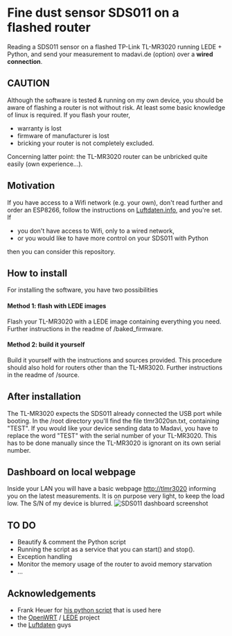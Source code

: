 # Fine dust sensor SDS011 on a flashed router
Reading a SDS011 sensor on a flashed TP-Link TL-MR3020 running LEDE + Python, and send your measurement to madavi.de (option) over a **wired connection**.


## CAUTION
Although the software is tested & running on my own device, you should be aware of flashing a router is not without risk.
At least some basic knowledge of linux is required.
If you flash your router,
- warranty is lost
- firmware of manufacturer is lost
- bricking your router is not completely excluded.

Concerning latter point: the TL-MR3020 router can be unbricked quite easily (own experience...).

## Motivation
If you have access to a Wifi network (e.g. your own), don't read further and order an ESP8266, follow the instructions on [Luftdaten.info](http://luftdaten.info), and you're set.
If
- you don't have access to Wifi, only to a wired network,
- or you would like to have more control on your SDS011 with Python

then you can consider this repository.

## How to install
For installing the software, you have two possibilities
#### Method 1: flash with LEDE images
Flash your TL-MR3020 with a LEDE image containing everything you need.
Further instructions in the readme of /baked_firmware.
#### Method 2: build it yourself
Build it yourself with the instructions and sources provided.
This procedure should also hold for routers other than the TL-MR3020.
Further instructions in the readme of /source.

## After installation
The TL-MR3020 expects the SDS011 already connected the USB port while booting.
In the /root directory you'll find the file tlmr3020sn.txt, containing "TEST".
If you would like your device sending data to Madavi, you have to replace the word "TEST" with the serial number of your TL-MR3020. This has to be done manually since the TL-MR3020 is ignorant on its own serial number.

## Dashboard on local webpage
Inside your LAN you will have a basic webpage [http://tlmr3020](http://tlmr3020/)
informing you on the latest measurements.
It is on purpose very light, to keep the load low. The S/N of my device is blurred.
![SDS011 dashboard screenshot](https://github.com/mrtnrey/sds011/blob/master/SDS011dashbrd.jpg)

## TO DO
- Beautify & comment the Python script
- Running the script as a service that you can start() and stop().
- Exception handling
- Monitor the memory usage of the router to avoid memory starvation
- ...

## Acknowledgements
- Frank Heuer for [his python script](https://gitlab.com/frankrich/sds011_particle_sensor) that is used here
- the [OpenWRT](https://www.openwrt.org) / [LEDE](https://lede-project.org) project
- the [Luftdaten](http://luftdaten.info) guys

